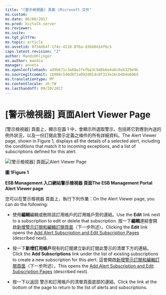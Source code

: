 ```yaml
---
title: "[警示檢視器] 頁面 |Microsoft 文件"
ms.custom: 
ms.date: 06/08/2017
ms.prod: biztalk-server
ms.reviewer: 
ms.suite: 
ms.tgt_pltfrm: 
ms.topic: article
ms.assetid: 0734464f-1f4c-4110-876a-d3bb0d14f6c5
caps.latest.revision: "2"
author: MandiOhlinger
ms.author: mandia
manager: anneta
ms.openlocfilehash: ad9b671c3a68a2fefba3c9d8b6e4a8c6eb329e9b
ms.sourcegitcommit: cb908c540d8f1a692d01dc8f313e16cb4b4e696d
ms.translationtype: MT
ms.contentlocale: zh-TW
ms.lasthandoff: 09/20/2017
---
```

# <a name="alert-viewer-page"></a><span data-ttu-id="f2579-102">[警示檢視器] 頁面</span><span class="sxs-lookup"><span data-stu-id="f2579-102">Alert Viewer Page</span></span>
<span data-ttu-id="f2579-103">[警示檢視器] 頁面上，顯示在圖 1 中，會顯示所選取警示，包括將它對應到內送的例外狀況，以及一份訂閱此警示定義之條件的所有詳細資料。</span><span class="sxs-lookup"><span data-stu-id="f2579-103">The Alert Viewer page, shown in Figure 1, displays all the details of a selected alert, including the conditions that match it to incoming exceptions, and a list of subscriptions defined for this alert.</span></span>  
  
 <span data-ttu-id="f2579-104">![[警示檢視器] 頁面](../esb-toolkit/media/ch8-alertviewerpage.gif "Ch8 AlertViewerPage")</span><span class="sxs-lookup"><span data-stu-id="f2579-104">![Alert Viewer Page](../esb-toolkit/media/ch8-alertviewerpage.gif "Ch8-AlertViewerPage")</span></span>  
  
 <span data-ttu-id="f2579-105">**圖 1**</span><span class="sxs-lookup"><span data-stu-id="f2579-105">**Figure 1**</span></span>  
  
 <span data-ttu-id="f2579-106">**ESB Management 入口網站警示檢視器 頁面**</span><span class="sxs-lookup"><span data-stu-id="f2579-106">**The ESB Management Portal Alert Viewer page**</span></span>  
  
 <span data-ttu-id="f2579-107">您可以在警示檢視器 頁面上，執行下列作業：</span><span class="sxs-lookup"><span data-stu-id="f2579-107">On the Alert Viewer page, you can do the following:</span></span>  
  
-   <span data-ttu-id="f2579-108">使用**編輯**編輯或刪除該訂用帳戶的訂用帳戶旁的連結。</span><span class="sxs-lookup"><span data-stu-id="f2579-108">Use the **Edit** link next to a subscription to edit or delete that subscription.</span></span> <span data-ttu-id="f2579-109">按一下**編輯**連結會開啟[新增警示訂閱和編輯訂閱頁面](../esb-toolkit/add-alert-subscription-and-edit-subscription-pages.md)（下一步所述）。</span><span class="sxs-lookup"><span data-stu-id="f2579-109">Clicking the **Edit** link opens the [Add Alert Subscription and Edit Subscription Pages](../esb-toolkit/add-alert-subscription-and-edit-subscription-pages.md) (described next).</span></span>  
  
-   <span data-ttu-id="f2579-110">按一下**新增訂用帳戶**現有的訂閱建立新的訂閱此警示的清單下方的連結。</span><span class="sxs-lookup"><span data-stu-id="f2579-110">Click the **Add Subscriptions** link under the list of existing subscriptions to create a new subscription for this alert.</span></span> <span data-ttu-id="f2579-111">這會開啟[新增警示訂閱和編輯訂閱頁面](../esb-toolkit/add-alert-subscription-and-edit-subscription-pages.md)（下一步所述）。</span><span class="sxs-lookup"><span data-stu-id="f2579-111">This opens the [Add Alert Subscription and Edit Subscription Pages](../esb-toolkit/add-alert-subscription-and-edit-subscription-pages.md) (described next).</span></span>  
  
-   <span data-ttu-id="f2579-112">按一下以返回 警示和訂用帳戶的清單頁面底部的連結。</span><span class="sxs-lookup"><span data-stu-id="f2579-112">Click the link at the bottom of the page to return to the list of alerts and subscriptions.</span></span>